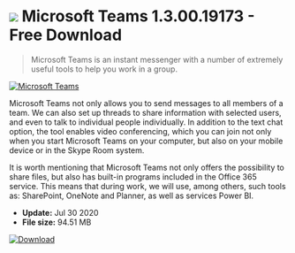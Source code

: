# ![](https://cdn.softexe.net/static/icon/6/microsoft-teams-8369.png) Microsoft Teams 1.3.00.19173 - Free Download

> Microsoft Teams is an instant messenger with a number of extremely useful tools to help you work in a group.

[![Microsoft Teams](https://gallery.dpcdn.pl/imgc/Tools/83669/g_-_420x350_1.5_-_xb6443fb2-0190-4c64-8486-de8f1d98078d.jpg)](https://softexe.net/win/internet/messenger/microsoft-teams:hcfa.html)

Microsoft Teams not only allows you to send messages to all members of a team. We can also set up threads to share information with selected users, and even to talk to individual people individually. In addition to the text chat option, the tool enables video conferencing, which you can join not only when you start Microsoft Teams on your computer, but also on your mobile device or in the Skype Room system.
 
 It is worth mentioning that Microsoft Teams not only offers the possibility to share files, but also has built-in programs included in the Office 365 service. This means that during work, we will use, among others, such tools as: SharePoint, OneNote and Planner, as well as services Power BI.


- **Update:** Jul 30 2020
- **File size:** 94.51 MB

[![Download](https://cdn.softexe.net/static/img/download.png)](https://softexe.net/win/internet/messenger/microsoft-teams:hcfa.html)

